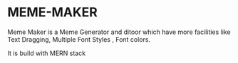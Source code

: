 # MEME-MAKER

Meme Maker is a Meme Generator and ditoor which have more facilities like Text Dragging, Multiple Font Styles , Font colors.

It is build with MERN stack  
